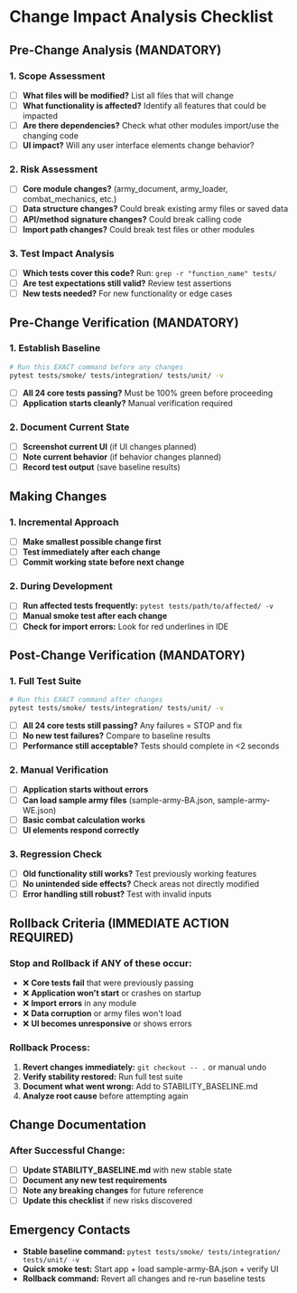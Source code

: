 # Change Impact Analysis Checklist

## Pre-Change Analysis (MANDATORY)

### 1. Scope Assessment
- [ ] **What files will be modified?** List all files that will change
- [ ] **What functionality is affected?** Identify all features that could be impacted
- [ ] **Are there dependencies?** Check what other modules import/use the changing code
- [ ] **UI impact?** Will any user interface elements change behavior?

### 2. Risk Assessment
- [ ] **Core module changes?** (army_document, army_loader, combat_mechanics, etc.)
- [ ] **Data structure changes?** Could break existing army files or saved data
- [ ] **API/method signature changes?** Could break calling code
- [ ] **Import path changes?** Could break test files or other modules

### 3. Test Impact Analysis
- [ ] **Which tests cover this code?** Run: `grep -r "function_name" tests/`
- [ ] **Are test expectations still valid?** Review test assertions
- [ ] **New tests needed?** For new functionality or edge cases

## Pre-Change Verification (MANDATORY)

### 1. Establish Baseline
```bash
# Run this EXACT command before any changes
pytest tests/smoke/ tests/integration/ tests/unit/ -v
```
- [ ] **All 24 core tests passing?** Must be 100% green before proceeding
- [ ] **Application starts cleanly?** Manual verification required

### 2. Document Current State
- [ ] **Screenshot current UI** (if UI changes planned)
- [ ] **Note current behavior** (if behavior changes planned)
- [ ] **Record test output** (save baseline results)

## Making Changes

### 1. Incremental Approach
- [ ] **Make smallest possible change first**
- [ ] **Test immediately after each change**
- [ ] **Commit working state before next change**

### 2. During Development
- [ ] **Run affected tests frequently:** `pytest tests/path/to/affected/ -v`
- [ ] **Manual smoke test after each change**
- [ ] **Check for import errors:** Look for red underlines in IDE

## Post-Change Verification (MANDATORY)

### 1. Full Test Suite
```bash
# Run this EXACT command after changes
pytest tests/smoke/ tests/integration/ tests/unit/ -v
```
- [ ] **All 24 core tests still passing?** Any failures = STOP and fix
- [ ] **No new test failures?** Compare to baseline results
- [ ] **Performance still acceptable?** Tests should complete in <2 seconds

### 2. Manual Verification
- [ ] **Application starts without errors**
- [ ] **Can load sample army files** (sample-army-BA.json, sample-army-WE.json)
- [ ] **Basic combat calculation works**
- [ ] **UI elements respond correctly**

### 3. Regression Check
- [ ] **Old functionality still works?** Test previously working features
- [ ] **No unintended side effects?** Check areas not directly modified
- [ ] **Error handling still robust?** Test with invalid inputs

## Rollback Criteria (IMMEDIATE ACTION REQUIRED)

### Stop and Rollback if ANY of these occur:
- ❌ **Core tests fail** that were previously passing
- ❌ **Application won't start** or crashes on startup
- ❌ **Import errors** in any module
- ❌ **Data corruption** or army files won't load
- ❌ **UI becomes unresponsive** or shows errors

### Rollback Process:
1. **Revert changes immediately:** `git checkout -- .` or manual undo
2. **Verify stability restored:** Run full test suite
3. **Document what went wrong:** Add to STABILITY_BASELINE.md
4. **Analyze root cause** before attempting again

## Change Documentation

### After Successful Change:
- [ ] **Update STABILITY_BASELINE.md** with new stable state
- [ ] **Document any new test requirements**
- [ ] **Note any breaking changes** for future reference
- [ ] **Update this checklist** if new risks discovered

## Emergency Contacts
- **Stable baseline command:** `pytest tests/smoke/ tests/integration/ tests/unit/ -v`
- **Quick smoke test:** Start app + load sample-army-BA.json + verify UI
- **Rollback command:** Revert all changes and re-run baseline tests
